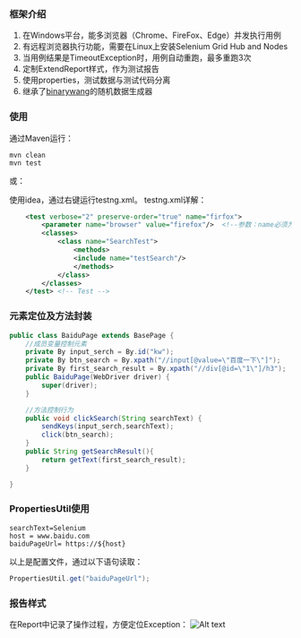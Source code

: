 ### 框架介绍
1. 在Windows平台，能多浏览器（Chrome、FireFox、Edge）并发执行用例
2. 有远程浏览器执行功能，需要在Linux上安装Selenium Grid Hub and Nodes
3. 当用例结果是TimeoutException时，用例自动重跑，最多重跑3次
4. 定制ExtendReport样式，作为测试报告
5. 使用properties，测试数据与测试代码分离
6. 继承了[binarywang](https://github.com/binarywang/java-testdata-generator)的随机数据生成器

### 使用
通过Maven运行：
```
mvn clean
mvn test
```
或：

使用idea，通过右键运行testng.xml。
testng.xml详解：
```xml
    <test verbose="2" preserve-order="true" name="firfox">
        <parameter name="browser" value="firefox"/>  <!--参数：name必须为browser，value有3个可选：chrome,firefox,edge，分别对应不同浏览器-->
        <classes>
            <class name="SearchTest">
                <methods>
                <include name="testSearch"/>
                </methods>
            </class>
        </classes>
    </test> <!-- Test -->
```
### 元素定位及方法封装
```java
public class BaiduPage extends BasePage {
    //成员变量控制元素
    private By input_serch = By.id("kw");
    private By btn_search = By.xpath("//input[@value=\"百度一下\"]");
    private By first_search_result = By.xpath("//div[@id=\"1\"]/h3");
    public BaiduPage(WebDriver driver) {
        super(driver);
    }

    //方法控制行为
    public void clickSearch(String searchText) {
        sendKeys(input_serch,searchText);
        click(btn_search);
    }
    public String getSearchResult(){
        return getText(first_search_result);
    }

}
```
### PropertiesUtil使用
```properties
searchText=Selenium
host = www.baidu.com
baiduPageUrl= https://${host}
```
以上是配置文件，通过以下语句读取：
```java
PropertiesUtil.get("baiduPageUrl");
```

### 报告样式
在Report中记录了操作过程，方便定位Exception：
![Alt text](../report.png "测试报告")